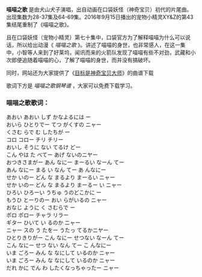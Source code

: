 

**喵喵之歌**
是由犬山犬子演唱，出自动画在口袋妖怪（神奇宝贝）初代的片尾曲。出现集数为28-37集及64-69集。2016年9月15日播出的宠物小精灵XY&Z的第43集结尾重制了《喵喵之歌》。

且在口袋妖怪（宠物小精灵）第七十集中，口袋官方为了解释喵喵为什么可以说话，所以给出动漫《 _喵喵之歌_
》。讲述了喵喵的身世，也非常感人，在这一集中，小智等人来到了好莱坞，闻讯而来的火箭队发现了喵喵有些不对劲，武藏和小次郎便追随着喵喵的心，了解了喵喵的身世，而并没有搞破坏。

同时，网站还为大家提供了《[目标是神奇宝贝大师](Music-6329-目标是神奇宝贝大师-神奇宝贝OP.html "目标是神奇宝贝大师")》的曲谱下载

歌词下方是 _喵喵之歌钢琴谱_ ，大家可以免费下载学习。

### 喵喵之歌歌词：

あおい あおい しず かなよるには ー  
おいら ひとりでー てつ がくすの ニャー  
くさむ らで む したちが ー  
コロ コロー チリ チリー  
おいし そうに ない てるけ どー  
こん やは た べてー あげ ないのニヤー  
おつきさまがー あん なにー まーるい なーん てー  
あん なにー まる い なん てー あ んなにー  
せか いのー どん な まるより まーるい ニャー  
せか いのー どん な まるより まーるー い ニャー  
ひろい ひろーい うちゅ うのどこかに ー  
もうひ とーりのー おい らがいるの ニャー  
おなじ ように く さむらで ー  
ポロ ポロー チャラ リラー  
ギター ひいて い るのか ニャー  
ニャー スの う たをー うたっ てるかニヤー  
ひとりきりがー こん なにー せつない なーん てー  
こん なにー せつ ない なん てー こ んなにー  
いま ごろー みん な なにして いるのか ニャー  
いま ごろー みん な なにして いるのか ニャー  
だれ かに でん わ したくなっちゃったー ニャー

